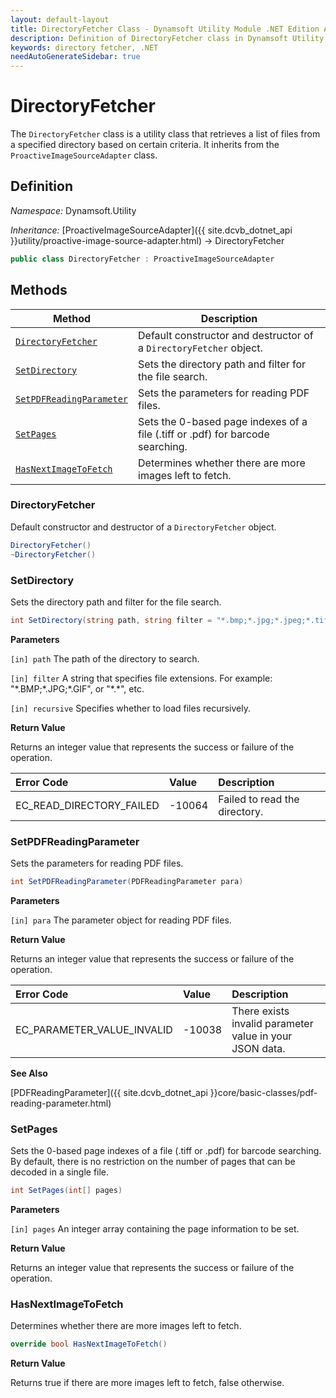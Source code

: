 ```yaml
---
layout: default-layout
title: DirectoryFetcher Class - Dynamsoft Utility Module .NET Edition API Reference
description: Definition of DirectoryFetcher class in Dynamsoft Utility Module .NET Edition.
keywords: directory fetcher, .NET
needAutoGenerateSidebar: true
---
```


# DirectoryFetcher

The `DirectoryFetcher` class is a utility class that retrieves a list of files from a specified directory based on certain criteria. It inherits from the `ProactiveImageSourceAdapter` class.

## Definition

*Namespace:* Dynamsoft.Utility


*Inheritance:* [ProactiveImageSourceAdapter]({{ site.dcvb_dotnet_api }}utility/proactive-image-source-adapter.html) -> DirectoryFetcher

```csharp
public class DirectoryFetcher : ProactiveImageSourceAdapter
```

## Methods

| Method | Description |
|--------|-------------|
| [`DirectoryFetcher`](#directoryfetcher) | Default constructor and destructor of a `DirectoryFetcher` object. |
| [`SetDirectory`](#setdirectory) | Sets the directory path and filter for the file search. |
| [`SetPDFReadingParameter`](#setpdfreadingparameter) | Sets the parameters for reading PDF files. |
| [`SetPages`](#setpages) | Sets the 0-based page indexes of a file (.tiff or .pdf) for barcode searching. |
| [`HasNextImageToFetch`](#hasnextimagetofetch) | Determines whether there are more images left to fetch. |

### DirectoryFetcher

Default constructor and destructor of a `DirectoryFetcher` object.

```csharp
DirectoryFetcher()
~DirectoryFetcher()
```

### SetDirectory

Sets the directory path and filter for the file search.

```csharp
int SetDirectory(string path, string filter = "*.bmp;*.jpg;*.jpeg;*.tif;*.png;*.tiff;*.gif;*.pdf", bool recursive = false)
```

**Parameters**

`[in] path` The path of the directory to search.

`[in] filter` A string that specifies file extensions. For example: "\*.BMP;\*.JPG;\*.GIF", or "\*.\*", etc.

`[in] recursive` Specifies whether to load files recursively.

**Return Value**

Returns an integer value that represents the success or failure of the operation.

| Error Code | Value | Description |
| :--------- | :---- | :---------- |
| EC_READ_DIRECTORY_FAILED | -10064 | Failed to read the directory. |

### SetPDFReadingParameter

Sets the parameters for reading PDF files.

```csharp
int SetPDFReadingParameter(PDFReadingParameter para)
```

**Parameters**

`[in] para` The parameter object for reading PDF files.

**Return Value**

Returns an integer value that represents the success or failure of the operation.

| Error Code | Value | Description |
| :--------- | :---- | :---------- |
| EC_PARAMETER_VALUE_INVALID | -10038 | There exists invalid parameter value in your JSON data. |

**See Also**

[PDFReadingParameter]({{ site.dcvb_dotnet_api }}core/basic-classes/pdf-reading-parameter.html)

### SetPages

Sets the 0-based page indexes of a file (.tiff or .pdf) for barcode searching. By default, there is no restriction on the number of pages that can be decoded in a single file.

```csharp
int SetPages(int[] pages)
```

**Parameters**

`[in] pages` An integer array containing the page information to be set.

**Return Value**

Returns an integer value that represents the success or failure of the operation.

### HasNextImageToFetch

Determines whether there are more images left to fetch.

```csharp
override bool HasNextImageToFetch()
```

**Return Value**

Returns true if there are more images left to fetch, false otherwise.
